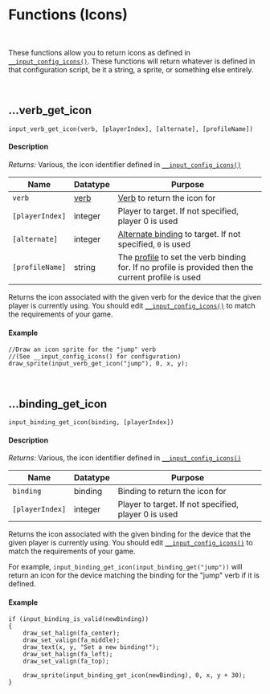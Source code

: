 # Functions (Icons)

&nbsp;

These functions allow you to return icons as defined in [`__input_config_icons()`](https://www.jujuadams.com/Input/#/6.0/Icon-Config). These functions will return whatever is defined in that configuration script, be it a string, a sprite, or something else entirely.

&nbsp;

## …verb_get_icon

`input_verb_get_icon(verb, [playerIndex], [alternate], [profileName])`

<!-- tabs:start -->

#### **Description**

_Returns:_ Various, the icon identifier defined in [`__input_config_icons()`](Configuration?id=icons)

|Name           |Datatype                             |Purpose                                                                                                        |
|---------------|-------------------------------------|---------------------------------------------------------------------------------------------------------------|
|`verb`         |[verb](Verbs-and-Alternate-Bindings) |[Verb](Verbs-and-Alternate-Bindings) to return the icon for                                                    |
|`[playerIndex]`|integer                              |Player to target. If not specified, player 0 is used                                                           |
|`[alternate]`  |integer                              |[Alternate binding](Verbs-and-Bindings) to target. If not specified, `0` is used                               |
|`[profileName]`|string                               |The [profile](Profiles) to set the verb binding for. If no profile is provided then the current profile is used|

Returns the icon associated with the given verb for the device that the given player is currently using. You should edit [`__input_config_icons()`](Configuration?id=icons) to match the requirements of your game.

#### **Example**

```gml
//Draw an icon sprite for the "jump" verb
//(See __input_config_icons() for configuration)
draw_sprite(input_verb_get_icon("jump"), 0, x, y);
```

<!-- tabs:end -->

&nbsp;

## …binding_get_icon

`input_binding_get_icon(binding, [playerIndex])`

<!-- tabs:start -->

#### **Description**

_Returns:_ Various, the icon identifier defined in [`__input_config_icons()`](Configuration?id=icons)

|Name           |Datatype|Purpose                                             |
|---------------|--------|----------------------------------------------------|
|`binding`      |binding |Binding to return the icon for                      |
|`[playerIndex]`|integer |Player to target. If not specified, player 0 is used|

Returns the icon associated with the given binding for the device that the given player is currently using. You should edit [`__input_config_icons()`](Configuration?id=icons) to match the requirements of your game.

For example, `input_binding_get_icon(input_binding_get("jump"))` will return an icon for the device matching the binding for the "jump" verb if it is defined.

#### **Example**

```gml
if (input_binding_is_valid(newBinding))
{
	draw_set_halign(fa_center);
	draw_set_valign(fa_middle);
	draw_text(x, y, "Set a new binding!");
	draw_set_halign(fa_left);
	draw_set_valign(fa_top);

	draw_sprite(input_binding_get_icon(newBinding), 0, x, y + 30);
}
```

<!-- tabs:end -->